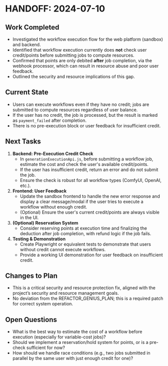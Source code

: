# HANDOFF: 2024-07-10

## Work Completed
- Investigated the workflow execution flow for the web platform (sandbox) and backend.
- Identified that workflow execution currently does **not** check user credit/points before submitting jobs to compute resources.
- Confirmed that points are only debited **after** job completion, via the webhook processor, which can result in resource abuse and poor user feedback.
- Outlined the security and resource implications of this gap.

## Current State
- Users can execute workflows even if they have no credit; jobs are submitted to compute resources regardless of user balance.
- If the user has no credit, the job is processed, but the result is marked as `payment_failed` after completion.
- There is no pre-execution block or user feedback for insufficient credit.

## Next Tasks
1. **Backend: Pre-Execution Credit Check**
   - In `generationExecutionApi.js`, before submitting a workflow job, estimate the cost and check the user's available credit/points.
   - If the user has insufficient credit, return an error and do not submit the job.
   - Ensure the check is robust for all workflow types (ComfyUI, OpenAI, etc.).
2. **Frontend: User Feedback**
   - Update the sandbox frontend to handle the new error response and display a clear message/modal if the user tries to execute a workflow without enough credit.
   - (Optional) Ensure the user's current credit/points are always visible in the UI.
3. **(Optional) Reservation System**
   - Consider reserving points at execution time and finalizing the deduction after job completion, with refund logic if the job fails.
4. **Testing & Demonstration**
   - Create Playwright or equivalent tests to demonstrate that users without credit cannot execute workflows.
   - Provide a working UI demonstration for user feedback on insufficient credit.

## Changes to Plan
- This is a critical security and resource protection fix, aligned with the project’s security and resource management goals.
- No deviation from the REFACTOR_GENIUS_PLAN; this is a required patch for correct system operation.

## Open Questions
- What is the best way to estimate the cost of a workflow before execution (especially for variable-cost jobs)?
- Should we implement a reservation/hold system for points, or is a pre-check sufficient for now?
- How should we handle race conditions (e.g., two jobs submitted in parallel by the same user with just enough credit for one)? 